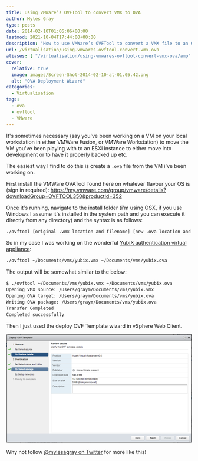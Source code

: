```yaml
---
title: Using VMWare’s OVFTool to convert VMX to OVA
author: Myles Gray
type: posts
date: 2014-02-10T01:06:06+00:00
lastmod: 2021-10-04T17:44:00+00:00
description: "How to use VMWare’s OVFTool to convert a VMX file to an OVA file."
url: /virtualisation/using-vmwares-ovftool-convert-vmx-ova
aliases: [ "/virtualisation/using-vmwares-ovftool-convert-vmx-ova/amp" ]
cover:
  relative: true
  image: images/Screen-Shot-2014-02-10-at-01.05.42.png
  alt: "OVA Deployment Wizard"
categories:
  - Virtualisation
tags:
  - ova
  - ovftool
  - VMware
---
```


It's sometimes necessary (say you've been working on a VM on your local workstation in either VMWare Fusion, or VMWare Workstation) to move the VM you've been playing with to an ESXi instance to either move into development or to have it properly backed up etc.

The easiest way I find to do this is create a `.ova` file from the VM i've been working on.

First install the VMWare OVATool found here on whatever flavour your OS is (sign in required): <https://my.vmware.com/group/vmware/details?downloadGroup=OVFTOOL350&productId=352>

Once it's running, navigate to the install folder (i'm using OSX, if you use Windows I assume it's installed in the system path and you can execute it directly from any directory) and the syntax is as follows:

```sh
./ovftool [original .vmx location and filename] [new .ova location and filename]
```

So in my case I was working on the wonderful [YubiX authentication virtual appliance][1]:

```sh
./ovftool ~/Documents/vms/yubix.vmx ~/Documents/vms/yubix.ova
```

The output will be somewhat similar to the below:

```sh
$ ./ovftool ~/Documents/vms/yubix.vmx ~/Documents/vms/yubix.ova
Opening VMX source: /Users/graym/Documents/vms/yubix.vmx
Opening OVA target: /Users/graym/Documents/vms/yubix.ova
Writing OVA package: /Users/graym/Documents/vms/yubix.ova
Transfer Completed                    
Completed successfully
```

Then I just used the deploy OVF Template wizard in vSphere Web Client.

![VMWare Deploy OVF Template][2] 

Why not follow [@mylesagray on Twitter][3] for more like this!

 [1]: http://opensource.yubico.com/yubix-vm/
 [2]: images/Screen-Shot-2014-02-10-at-01.05.42.png
 [3]: https://twitter.com/mylesagray